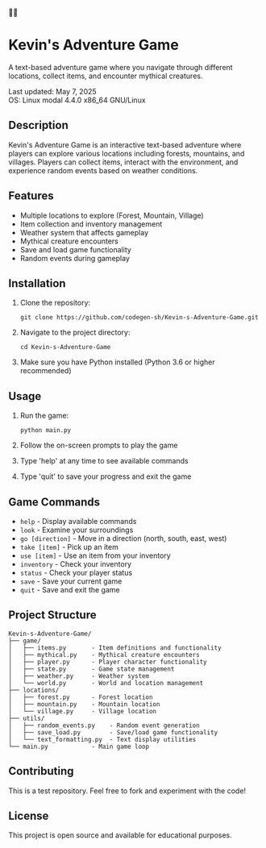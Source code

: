 🌈🌈
# Kevin's Adventure Game

A text-based adventure game where you navigate through different locations, collect items, and encounter mythical creatures.

Last updated: May 7, 2025  
OS: Linux modal 4.4.0 x86_64 GNU/Linux

## Description

Kevin's Adventure Game is an interactive text-based adventure where players can explore various locations including forests, mountains, and villages. Players can collect items, interact with the environment, and experience random events based on weather conditions.

## Features

- Multiple locations to explore (Forest, Mountain, Village)
- Item collection and inventory management
- Weather system that affects gameplay
- Mythical creature encounters
- Save and load game functionality
- Random events during gameplay

## Installation

1. Clone the repository:
   ```
   git clone https://github.com/codegen-sh/Kevin-s-Adventure-Game.git
   ```

2. Navigate to the project directory:
   ```
   cd Kevin-s-Adventure-Game
   ```

3. Make sure you have Python installed (Python 3.6 or higher recommended)

## Usage

1. Run the game:
   ```
   python main.py
   ```

2. Follow the on-screen prompts to play the game
3. Type 'help' at any time to see available commands
4. Type 'quit' to save your progress and exit the game

## Game Commands

- `help` - Display available commands
- `look` - Examine your surroundings
- `go [direction]` - Move in a direction (north, south, east, west)
- `take [item]` - Pick up an item
- `use [item]` - Use an item from your inventory
- `inventory` - Check your inventory
- `status` - Check your player status
- `save` - Save your current game
- `quit` - Save and exit the game

## Project Structure

```
Kevin-s-Adventure-Game/
├── game/
│   ├── items.py       - Item definitions and functionality
│   ├── mythical.py    - Mythical creature encounters
│   ├── player.py      - Player character functionality
│   ├── state.py       - Game state management
│   ├── weather.py     - Weather system
│   └── world.py       - World and location management
├── locations/
│   ├── forest.py      - Forest location
│   ├── mountain.py    - Mountain location
│   └── village.py     - Village location
├── utils/
│   ├── random_events.py    - Random event generation
│   ├── save_load.py        - Save/load game functionality
│   └── text_formatting.py  - Text display utilities
└── main.py            - Main game loop
```

## Contributing

This is a test repository. Feel free to fork and experiment with the code!

## License

This project is open source and available for educational purposes.

